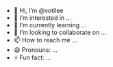 - 👋 Hi, I’m @votilee
- 👀 I’m interested in ...
- 🌱 I’m currently learning ...
- 💞️ I’m looking to collaborate on ...
- 📫 How to reach me ...
- 😄 Pronouns: ...
- ⚡ Fun fact: ...

<!---
votilee/votilee is a ✨ special ✨ repository because its `README.md` (this file) appears on your GitHub profile.
You can click the Preview link to take a look at your changes.
--->
